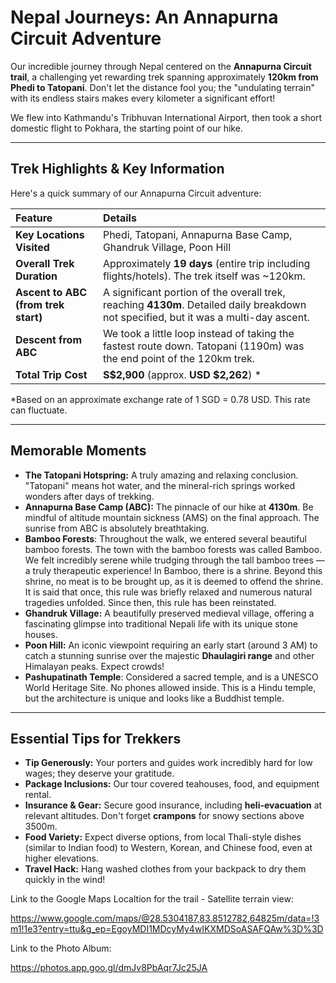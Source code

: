 # Nepal Journeys: An Annapurna Circuit Adventure

Our incredible journey through Nepal centered on the **Annapurna Circuit trail**, a challenging yet rewarding trek spanning approximately **120km from Phedi to Tatopani**. Don't let the distance fool you; the "undulating terrain" with its endless stairs makes every kilometer a significant effort\!

We flew into Kathmandu's Tribhuvan International Airport, then took a short domestic flight to Pokhara, the starting point of our hike.

---

## Trek Highlights & Key Information

Here's a quick summary of our Annapurna Circuit adventure:

| Feature | Details |
| :---- | :---- |
| **Key Locations Visited** | Phedi, Tatopani, Annapurna Base Camp, Ghandruk Village, Poon Hill |
| **Overall Trek Duration** | Approximately **19 days** (entire trip including flights/hotels). The trek itself was \~120km. |
| **Ascent to ABC (from trek start)** | A significant portion of the overall trek, reaching **4130m**. Detailed daily breakdown not specified, but it was a multi-day ascent. |
| **Descent from ABC** | We took a little loop instead of taking the fastest route down. Tatopani (1190m) was the end point of the 120km trek. |
| **Total Trip Cost** | **S$2,900** (approx. **USD $2,262**) \* |

\*Based on an approximate exchange rate of 1 SGD \= 0.78 USD. This rate can fluctuate.

---

## Memorable Moments

* **The Tatopani Hotspring:** A truly amazing and relaxing conclusion. "Tatopani" means hot water, and the mineral-rich springs worked wonders after days of trekking.  
* **Annapurna Base Camp (ABC):** The pinnacle of our hike at **4130m**. Be mindful of altitude mountain sickness (AMS) on the final approach. The sunrise from ABC is absolutely breathtaking.  
* **Bamboo Forests**: Throughout the walk, we entered several beautiful bamboo forests. The town with the bamboo forests was called Bamboo. We felt incredibly serene while trudging through the tall bamboo trees — a truly therapeutic experience\! In Bamboo, there is a shrine. Beyond this shrine, no meat is to be brought up, as it is deemed to offend the shrine. It is said that once, this rule was briefly relaxed and numerous natural tragedies unfolded. Since then, this rule has been reinstated.  
* **Ghandruk Village:** A beautifully preserved medieval village, offering a fascinating glimpse into traditional Nepali life with its unique stone houses.  
* **Poon Hill:** An iconic viewpoint requiring an early start (around 3 AM) to catch a stunning sunrise over the majestic **Dhaulagiri range** and other Himalayan peaks. Expect crowds\!  
* **Pashupatinath Temple**: Considered a sacred temple, and is a UNESCO World Heritage Site. No phones allowed inside. This is a Hindu temple, but the architecture is unique and looks like a Buddhist temple. 

---

## Essential Tips for Trekkers

* **Tip Generously:** Your porters and guides work incredibly hard for low wages; they deserve your gratitude.  
* **Package Inclusions:** Our tour covered teahouses, food, and equipment rental.  
* **Insurance & Gear:** Secure good insurance, including **heli-evacuation** at relevant altitudes. Don't forget **crampons** for snowy sections above 3500m.  
* **Food Variety:** Expect diverse options, from local Thali-style dishes (similar to Indian food) to Western, Korean, and Chinese food, even at higher elevations.  
* **Travel Hack:** Hang washed clothes from your backpack to dry them quickly in the wind\!

Link to the Google Maps Localtion for the trail - Satellite terrain view:

https://www.google.com/maps/@28.5304187,83.8512782,64825m/data=!3m1!1e3?entry=ttu&g_ep=EgoyMDI1MDcyMy4wIKXMDSoASAFQAw%3D%3D

Link to the Photo Album:

https://photos.app.goo.gl/dmJv8PbAqr7Jc25JA


